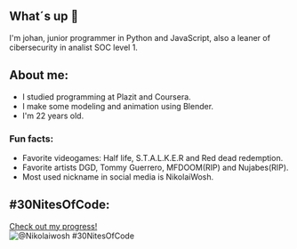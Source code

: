 ## What´s up 👋

I'm johan, junior programmer in Python and JavaScript, also a leaner of cibersecurity in analist SOC level 1.

## About me:
- I studied programming at Plazit and Coursera.
- I make some modeling and animation using Blender.
- I'm 22 years old.

 
### Fun facts:
- Favorite videogames: Half life, S.T.A.L.K.E.R and Red dead redemption.
- Favorite artists DGD, Tommy Guerrero, MFDOOM(RIP) and Nujabes(RIP).
- Most used nickname in social media is NikolaiWosh.

## #30NitesOfCode:
  [Check out my progress!](https://www.codedex.io/@Nikolaiwosh/30-nites-of-code)  
  ![@Nikolaiwosh #30NitesOfCode](https://www.codedex.io/api/petStatus?user=Nikolaiwosh)

<!--
**JohanSRV/JohanSRV** is a ✨ _special_ ✨ repository because its `README.md` (this file) appears on your GitHub profile.

Here are some ideas to get you started:

- 🔭 I’m currently working on ...
- 🌱 I’m currently learning ...
- 👯 I’m looking to collaborate on ...
- 🤔 I’m looking for help with ...
- 💬 Ask me about ...
- 📫 How to reach me: ...
- 😄 Pronouns: ...
- ⚡ Fun fact: ...
-->
